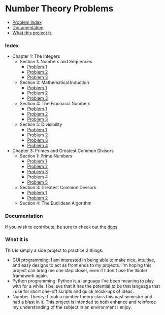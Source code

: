 Number Theory Problems
======================

- [Problem Index][index]
- [Documentation][documentation]
- [What this project is][what]

### Index ###

- Chapter 1: The Integers
  - Section 1: Numbers and Sequences
    - [Problem 1][1.1.1]
    - [Problem 2][1.1.2]
    - [Problem 3][1.1.3]
  - Section 3: Mathematical Induction
    - [Problem 1][1.3.1]
    - [Problem 2][1.3.2]
    - [Problem 3][1.3.3]
  - Section 4: The Fibonacci Numbers
    - [Problem 1][1.4.1]
    - [Problem 2][1.4.2]
    - [Problem 3][1.4.3]
  - Section 5: Divisibility
    - [Problem 1][1.5.1]
    - [Problem 2][1.5.2]
    - [Problem 3][1.5.3]
    - [Problem 4][1.5.4]
- Chapter 3: Primes and Greatest Common Divisors
  - Section 1: Prime Numbers
    - [Problem 1][3.1.1]
    - [Problem 2][3.1.2]
    - [Problem 3][3.1.3]
    - [Problem 4][3.1.4]
    - [Problem 5][3.1.5]
  - Section 3: Greatest Common Divisors
    - [Problem 1][3.3.1]
    - [Problem 2][3.3.2]
  - Section 4: The Euclidean Algorithm

### Documentation ###

If you wish to contribute, be sure to check out the [docs][docs]

### What it is ###

This is simply a side project to practice 3 things:
- GUI programming: I am interested in being able to make nice, intuitive, and
easy designs to act as front ends to my projects. I'm hoping this project can
bring me one step closer, even if I don't use the tkinter framework again.
- Python programming: Python is a language I've been meaning to play with for a
while. I believe that it has the potential to be that language that I use for
short one-off scripts and quick mock-ups of ideas.
- Number Theory: I took a number theory class this past semester and had a blast
in it. This project is intended to both enhance and reinforce my understanding
of the subject in an environment I enjoy.

[index]: #index
[documentation]: #documentation
[what]: #what-it-is
[1.1.1]: chapter1/section1/problem1
[1.1.2]: chapter1/section1/problem2
[1.1.3]: chapter1/section1/problem3
[1.3.1]: chapter1/section3/problem1
[1.3.2]: chapter1/section3/problem2
[1.3.3]: chapter1/section3/problem3
[1.4.1]: chapter1/section4/problem1
[1.4.2]: chapter1/section4/problem2
[1.4.3]: chapter1/section4/problem3
[1.5.1]: chapter1/section5/problem1
[1.5.2]: chapter1/section5/problem2
[1.5.3]: chapter1/section5/problem3
[1.5.4]: chapter1/section5/problem4
[3.1.1]: chapter3/section1/problem1
[3.1.2]: chapter3/section1/problem2
[3.1.3]: chapter3/section1/problem3
[3.1.4]: chapter3/section1/problem4
[3.1.5]: chapter3/section1/problem5
[3.3.1]: chapter3/section3/problem1
[3.3.2]: chapter3/section3/problem2
[docs]: Docs
